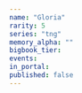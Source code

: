 ```yaml
---
name: "Gloria"
rarity: 5
series: "tng"
memory_alpha: ""
bigbook_tier:
events:
in_portal:
published: false
---
```

